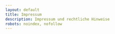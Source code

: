```yaml
---
layout: default
title: Impressum
description: Impressum und rechtliche Hinweise
robots: noindex, nofollow
---
```


<div id="impressum-turnstile-protection" style="display: none; flex-direction: column; align-items: center; justify-content: center; min-height: 60vh; text-align: center;">
  <h2 style="color: #60a5fa; margin-bottom: 2rem;">Verifizierung erforderlich</h2>
  <p style="color: #cbd5e1; margin-bottom: 2rem;">Bestätigen Sie, dass Sie ein Mensch sind, um auf das Impressum zuzugreifen.</p>
  <div class="cf-turnstile" 
       data-sitekey="0x4AAAAAABhCvPtIE3gog0lZ" 
       data-callback="onImpressumTurnstileSuccess" 
       data-error-callback="onImpressumTurnstileError"
       data-theme="dark"
       data-size="normal">
  </div>
</div>

<div id="impressum-content" class="impressum-page" style="display: none;">
  <div class="legal-container">
    
    <header class="legal-header">
      <h1 class="legal-title">Impressum</h1>
      <p class="legal-subtitle">Angaben gemäß § 5 TMG</p>
    </header>

    <section class="legal-section">
      <h2 class="section-heading">Haftungsausschluss</h2>

      <div class="legal-subsection">
        <h3 class="subsection-heading">Haftung für Inhalte</h3>
        <p class="legal-text">
          Die Inhalte dieser Website wurden mit größter Sorgfalt erstellt. Für die Richtigkeit,
          Vollständigkeit und Aktualität der Inhalte können wir jedoch keine Gewähr übernehmen.
          Als Diensteanbieter sind wir gemäß § 7 Abs. 1 TMG für eigene Inhalte auf diesen Seiten
          nach den allgemeinen Gesetzen verantwortlich.
        </p>
      </div>

      <div class="legal-subsection">
        <h3 class="subsection-heading">Haftung für Links</h3>
        <p class="legal-text">
          Unser Angebot enthält Links zu externen Webseiten Dritter, auf deren Inhalte wir keinen
          Einfluss haben. Deshalb können wir für diese fremden Inhalte auch keine Gewähr übernehmen.
          Für die Inhalte der verlinkten Seiten ist stets der jeweilige Anbieter oder Betreiber
          der Seiten verantwortlich.
        </p>
      </div>

      <div class="legal-subsection">
        <h3 class="subsection-heading">Urheberrecht</h3>
        <p class="legal-text">
          Die durch die Seitenbetreiber erstellten Inhalte und Werke auf diesen Seiten unterliegen
          dem deutschen Urheberrecht. Die Vervielfältigung, Bearbeitung, Verbreitung und jede Art
          der Verwertung außerhalb der Grenzen des Urheberrechtes bedürfen der schriftlichen
          Zustimmung des jeweiligen Autors bzw. Erstellers.
        </p>
      </div>
    </section>

    <section class="legal-section">
      <h2 class="section-heading">Datenschutz</h2>
      <p class="legal-text">
        Informationen zur Datenverarbeitung finden Sie in unserer
        <a href="/datenschutz" class="legal-link">Datenschutzerklärung</a>.
      </p>
    </section>

    <section class="legal-section project-info">
      <h2 class="section-heading">Bildungszweck</h2>
      <div class="info-card">
        <p class="legal-text">
          Diese Website wurde im Rahmen eines Studienprojekts an der
          <strong>Hochschule München</strong> erstellt und dient ausschließlich Bildungs-
          und Informationszwecken. Das bereitgestellte AI4MBSE-Plugin wird kostenfrei
          zur Verfügung gestellt.
        </p>
      </div>
    </section>

    <section class="legal-section license-section">
      <h2 class="section-heading">Software-Lizenz</h2>
      <div class="license-card">
        <div class="license-header">
          <h3 class="license-title">MIT-Lizenz</h3>
          <span class="license-badge">Open Source</span>
        </div>
        <div class="license-content">
          <p class="copyright-notice">
            <strong>Copyright © 2025 Th. Kingsepp</strong>
          </p>
          <p class="legal-text">
            Hiermit wird unentgeltlich jeder Person, die eine Kopie der Software und der
            zugehörigen Dokumentationsdateien erhält, die Erlaubnis erteilt, sie uneingeschränkt
            zu nutzen, einschließlich der Rechte zur Nutzung, zum Kopieren, Verändern,
            Zusammenfügen, Veröffentlichen, Verteilen, Unterlizenzieren und/oder Verkaufen.
          </p>
          <div class="license-condition">
            <strong>Bedingung:</strong> Obiger Copyright-Vermerk und dieser Erlaubnishinweis
            sind in allen Kopien beizulegen.
          </div>
        </div>
      </div>
    </section>

    <section class="legal-section disclaimer-section">
      <h2 class="section-heading">Gewährleistungsausschluss</h2>
      <div class="disclaimer-card">
        <div class="disclaimer-warning">
          <h3 class="warning-title">⚠️ Wichtiger Hinweis</h3>
          <p class="warning-text">
            Das AI4MBSE-Plugin wird "wie besehen" ohne jegliche Gewährleistung bereitgestellt.
          </p>
        </div>

        <div class="disclaimer-list">
          <h4 class="disclaimer-subtitle">Ausschluss der Haftung für:</h4>
          <ul class="disclaimer-items">
            <li><strong>Funktionalität:</strong> Ordnungsgemäße Funktion der Software</li>
            <li><strong>Datenverlust:</strong> Verlust oder Beschädigung von Daten</li>
            <li><strong>Systemschäden:</strong> Schäden am Computer oder Software-Umgebung</li>
            <li><strong>Folgeschäden:</strong> Mittelbare oder unmittelbare Schäden</li>
            <li><strong>Datenschutz:</strong> Datenübertragung an Google Gemini API</li>
          </ul>
        </div>

        <div class="risk-notice">
          <strong>Die Nutzung erfolgt ausschließlich auf eigene Gefahr und Verantwortung.</strong>
        </div>
      </div>
    </section>

    <section class="legal-section external-services">
      <h2 class="section-heading">Externe Dienste</h2>

      <div class="service-grid">
        <div class="service-card">
          <h3 class="service-title">🤖 Google Gemini API</h3>
          <p class="service-description">
            Das AI4MBSE-Plugin nutzt die Google Gemini API. Es gelten die
            <a href="https://policies.google.com/privacy" target="_blank" class="legal-link">
              Google Privacy Policy
            </a> und
            <a href="https://ai.google.dev/gemini-api/terms" target="_blank" class="legal-link">
              Gemini API Terms
            </a>.
          </p>
        </div>

        <div class="service-card">
          <h3 class="service-title">🛡️ Cloudflare Turnstile</h3>
          <p class="service-description">
            Bot-Schutz durch Cloudflare Turnstile. Technische Daten werden an Cloudflare übertragen.
            <a href="https://www.cloudflare.com/privacypolicy/" target="_blank" class="legal-link">
              Cloudflare Privacy Policy
            </a>
          </p>
        </div>

        <div class="service-card">
          <h3 class="service-title">📡 GitHub Pages</h3>
          <p class="service-description">
            Website-Hosting durch GitHub Pages.
            <a href="https://docs.github.com/en/site-policy/privacy-policies/github-privacy-statement" target="_blank" class="legal-link">
              GitHub Privacy Statement
            </a>
          </p>
        </div>
      </div>
    </section>

    <section class="legal-section contact-info">
      <h2 class="section-heading">Verantwortlich für den Inhalt</h2>
      <div class="contact-card">
        <div class="contact-details">
          <div class="contact-item">
            <span class="contact-label">Name:</span>
            <span class="contact-value">Th. Kingsepp</span>
          </div>
          <div class="contact-item">
            <span class="contact-label">E-Mail:</span>
            <span class="contact-value">th.kingsepp@gmail.com</span>
          </div>
          <div class="contact-item">
            <span class="contact-label">Projekt:</span>
            <span class="contact-value">
              Private, nicht-kommerzielle Website<br>
              Hochschule München - Studienprojekt
            </span>
          </div>
        </div>
      </div>
    </section>

    <section class="legal-section disclaimer-section">
      <h2 class="section-heading">🎓 Bildungsprojekt</h2>
      <div class="info-card">
        <p class="legal-text">
          <strong>Wichtiger Hinweis:</strong> Diese Website ist ein privates, nicht-kommerzielles
          Bildungsprojekt im Rahmen eines Studiums an der Hochschule München. Es werden keine
          Dienstleistungen oder Produkte verkauft. Das bereitgestellte AI4MBSE-Plugin wird
          kostenlos zur Verfügung gestellt.
        </p>
      </div>
    </section>

    <footer class="legal-footer">
      <div class="footer-content">
        <p class="footer-text">
          <strong>Stand:</strong> Juni 2025
        </p>
        <p class="footer-note">
          Dieses Impressum entspricht den deutschen rechtlichen Anforderungen für private,
          nicht-kommerzielle Websites.
        </p>
      </div>
    </footer>

  </div>
</div>
